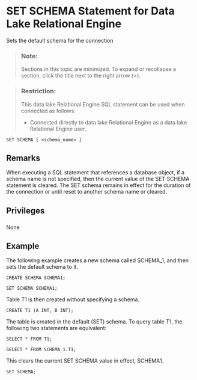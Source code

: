 <!-- loiob23679a94d9f45a4b169f484005f46da -->

# SET SCHEMA Statement for Data Lake Relational Engine

Sets the default schema for the connection



> ### Note:  
> Sections in this topic are minimized. To expand or recollapse a section, click the title next to the right arrow \(*\>*\).



> ### Restriction:  
> This data lake Relational Engine SQL statement can be used when connected as follows:
> 
> -   Connected directly to data lake Relational Engine as a data lake Relational Engine user.



```
SET SCHEMA [ <schema_name> ]
```



<a name="loiob23679a94d9f45a4b169f484005f46da__set_schema_remarks1"/>

## Remarks

When executing a SQL statement that references a database object, if a schema name is not specified, then the current value of the SET SCHEMA statement is cleared. The SET schema remains in effect for the duration of the connection or until reset to another schema name or cleared.



<a name="loiob23679a94d9f45a4b169f484005f46da__set_schema_privileges1"/>

## Privileges



### 

None



<a name="loiob23679a94d9f45a4b169f484005f46da__set_schema_example1"/>

## Example

The following example creates a new schema called SCHEMA\_1, and then sets the default schema to it.

```
CREATE SCHEMA SCHEMA1;
```

```
SET SCHEMA SCHEMA1;
```

Table T1 is then created without specifying a schema.

```
CREATE T1 (A INT, B INT);
```

The table is created in the default \(SET\) schema. To query table T1, the following two statements are equivalent:

```
SELECT * FROM T1;
```

```
SELECT * FROM SCHEMA_1.T1;
```

This clears the current SET SCHEMA value in effect, SCHEMA1.

```
SET SCHEMA;
```

